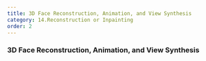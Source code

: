 ```yaml
---
title: 3D Face Reconstruction, Animation, and View Synthesis
category: 14.Reconstruction or Inpainting
order: 2
---
```


### 3D Face Reconstruction, Animation, and View Synthesis
